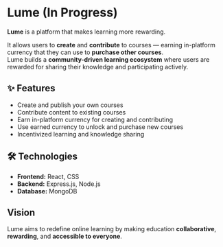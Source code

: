 # Lume (In Progress)

**Lume** is a platform that makes learning more rewarding.

It allows users to **create** and **contribute** to courses — earning in-platform currency that they can use to **purchase other courses**.  
Lume builds a **community-driven learning ecosystem** where users are rewarded for sharing their knowledge and participating actively.

## ✨ Features
-  Create and publish your own courses
-  Contribute content to existing courses
-  Earn in-platform currency for creating and contributing
-  Use earned currency to unlock and purchase new courses
-  Incentivized learning and knowledge sharing

## 🛠️ Technologies 
- **Frontend:** React, CSS
- **Backend:** Express.js, Node.js
- **Database:** MongoDB

## Vision
Lume aims to redefine online learning by making education **collaborative**, **rewarding**, and **accessible to everyone**.

